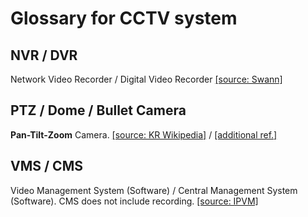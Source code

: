 # Glossary for CCTV system

## NVR / DVR  

Network Video Recorder / Digital Video Recorder [[source: Swann]](https://www.swann.com/blog/dvr-vs-nvr-whats-the-difference/)  

## PTZ / Dome / Bullet Camera    

**Pan-Tilt-Zoom** Camera. [[source: KR Wikipedia]](https://ko.wikipedia.org/wiki/%ED%8C%AC-%ED%8B%B8%ED%8A%B8-%EC%A4%8C_%EC%B9%B4%EB%A9%94%EB%9D%BC) / [[additional ref.]](https://www.securityinstrument.com/bullet-dome-ptz-cameras-whats-difference/)  

## VMS / CMS

Video Management System (Software) / Central Management System (Software). CMS does not include recording. [[source: IPVM]](https://ipvm.com/reports/vms-vs-cms)  


